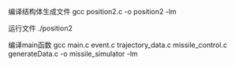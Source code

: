 编译结构体生成文件
gcc position2.c -o position2 -lm

运行文件
./position2

编译main函数
gcc main.c event.c trajectory_data.c missile_control.c generateData.c -o missile_simulator -lm